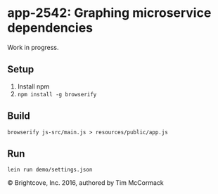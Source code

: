 # app-2542: Graphing microservice dependencies

Work in progress.

## Setup

1. Install npm
2. `npm install -g browserify`

## Build

`browserify js-src/main.js > resources/public/app.js`

## Run

`lein run demo/settings.json`

© Brightcove, Inc. 2016, authored by Tim McCormack
